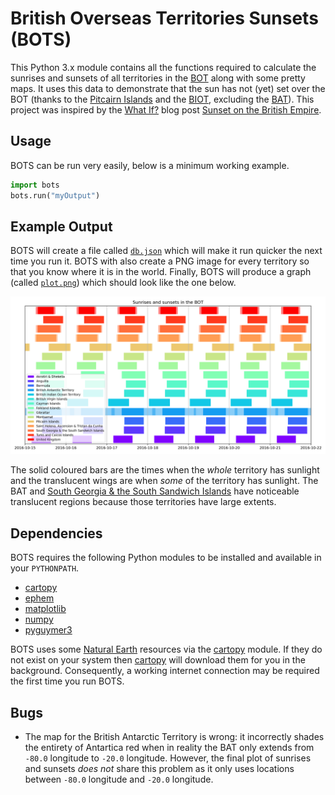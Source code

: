 # British Overseas Territories Sunsets (BOTS)

This Python 3.x module contains all the functions required to calculate the sunrises and sunsets of all territories in the [BOT](https://en.wikipedia.org/wiki/British_Overseas_Territories) along with some pretty maps. It uses this data to demonstrate that the sun has not (yet) set over the BOT (thanks to the [Pitcairn Islands](https://en.wikipedia.org/wiki/Pitcairn_Islands) and the [BIOT](https://en.wikipedia.org/wiki/British_Indian_Ocean_Territory), excluding the [BAT](https://en.wikipedia.org/wiki/British_Antarctic_Territory)). This project was inspired by the [What If?](https://what-if.xkcd.com/) blog post [Sunset on the British Empire](https://what-if.xkcd.com/48/).

## Usage

BOTS can be run very easily, below is a minimum working example.

```python
import bots
bots.run("myOutput")
```

## Example Output

BOTS will create a file called [`db.json`](output/db.json) which will make it run quicker the next time you run it. BOTS with also create a PNG image for every territory so that you know where it is in the world. Finally, BOTS will produce a graph (called [`plot.png`](output/plot.png)) which should look like the one below.

![BOTS output](output/plot.png)

The solid coloured bars are the times when the *whole* territory has sunlight and the translucent wings are when *some* of the territory has sunlight. The BAT and [South Georgia & the South Sandwich Islands](https://en.wikipedia.org/wiki/South_Georgia_and_the_South_Sandwich_Islands) have noticeable translucent regions because those territories have large extents.

## Dependencies

BOTS requires the following Python modules to be installed and available in your `PYTHONPATH`.

* [cartopy](https://pypi.org/project/Cartopy/)
* [ephem](https://pypi.org/project/ephem/)
* [matplotlib](https://pypi.org/project/matplotlib/)
* [numpy](https://pypi.org/project/numpy/)
* [pyguymer3](https://github.com/Guymer/PyGuymer3)

BOTS uses some [Natural Earth](https://www.naturalearthdata.com/) resources via the [cartopy](https://pypi.org/project/Cartopy/) module. If they do not exist on your system then [cartopy](https://pypi.org/project/Cartopy/) will download them for you in the background. Consequently, a working internet connection may be required the first time you run BOTS.

## Bugs

* The map for the British Antarctic Territory is wrong: it incorrectly shades the entirety of Antartica red when in reality the BAT only extends from `-80.0` longitude to `-20.0` longitude. However, the final plot of sunrises and sunsets *does not* share this problem as it only uses locations between `-80.0` longitude and `-20.0` longitude.
